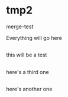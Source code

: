 tmp2
====

merge-test

Everything will go here












##
this will be a test
##
here's a third one
##
here's another one
##
